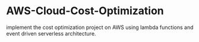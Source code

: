 # AWS-Cloud-Cost-Optimization
 implement the cost optimization project on AWS using lambda functions and event driven serverless architecture.
